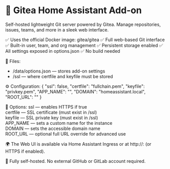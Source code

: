 # 🧩 Gitea Home Assistant Add-on
Self-hosted lightweight Git server powered by Gitea. Manage repositories, issues, teams, and more in a sleek web interface.

✅ Uses the official Docker image: gitea/gitea
✅ Full web-based Git interface
✅ Built-in user, team, and org management
✅ Persistent storage enabled
✅ All settings exposed in options.json
✅ No build needed

📁 Files:
- /data/options.json — stores add-on settings
- /ssl — where certfile and keyfile must be stored

⚙️ Configuration: { "ssl": false, "certfile": "fullchain.pem", "keyfile": "privkey.pem", "APP_NAME": "", "DOMAIN": "homeassistant.local", "ROOT_URL": "" }

🧪 Options:
ssl — enables HTTPS if true  
certfile — SSL certificate (must exist in /ssl)  
keyfile — SSL private key (must exist in /ssl)  
APP_NAME — sets a custom name for the instance  
DOMAIN — sets the accessible domain name  
ROOT_URL — optional full URL override for advanced use

🌍 The Web UI is available via Home Assistant Ingress or at http://<your-ip>:<port> (or HTTPS if enabled).

🧠 Fully self-hosted. No external GitHub or GitLab account required.